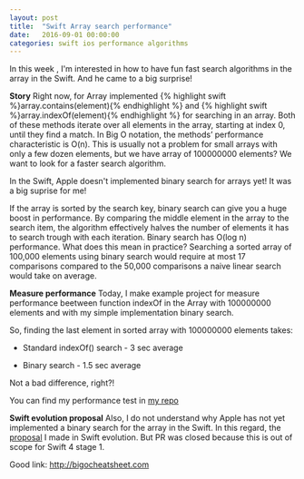 ```yaml
---
layout: post
title:  "Swift Array search performance"
date:   2016-09-01 00:00:00
categories: swift ios performance algorithms
---
```


In this week , I'm interested in how to have fun fast search algorithms in the array in the Swift. And he came to a big surprise!

<b>Story</b>
Right now, for Array implemented {% highlight swift %}array.contains(element){% endhighlight %} and {% highlight swift %}array.indexOf(element){% endhighlight %} for searching in an array. Both of these methods iterate over all elements in the array, starting at index 0, until they find a match. In Big O notation, the methods’ performance characteristic is O(n). This is usually not a problem for small arrays with only a few dozen elements, but we have array of 100000000 elements? We want to look for a faster search algorithm.

In the Swift, Apple doesn't implemented binary search for arrays yet! It was a big suprise for me!

If the array is sorted by the search key, binary search can give you a huge boost in performance. By comparing the middle element in the array to the search item, the algorithm effectively halves the number of elements it has to search trough with each iteration. Binary search has O(log n) performance. What does this mean in practice? Searching a sorted array of 100,000 elements using binary search would require at most 17 comparisons compared to the 50,000 comparisons a naive linear search would take on average.

<b>Measure performance</b>
Today, I make example project for measure performance beetween function indexOf in the Array with 100000000 elements and with my simple implementation binary search. 

So, finding the last element in sorted array with 100000000 elements takes:

- Standard indexOf() search - 3 sec average

- Binary search - 1.5 sec average

Not a bad difference, right?!

You can find my performance test in <a href="https://github.com/vasilenkoigor/SwiftArraySearchMeasureTest">my repo<a/>

<b>Swift evolution proposal</b>
Also, I do not understand why Apple has not yet implemented a binary search for the array in the Swift. In this regard, the <a href="https://github.com/apple/swift-evolution/pull/516">proposal<a/> I made in Swift evolution. But PR was closed because this is out of scope for Swift 4 stage 1.

Good link: http://bigocheatsheet.com